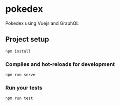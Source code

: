 # pokedex
Pokedex using Vuejs and GraphQL

## Project setup
```
npm install
```

### Compiles and hot-reloads for development
```
npm run serve
```

### Run your tests
```
npm run test
```



